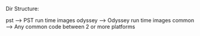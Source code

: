 Dir Structure:

pst   --> PST run time images
odyssey --> Odyssey run time images
common --> Any common code between 2 or more platforms
